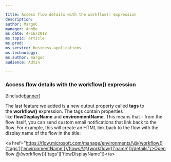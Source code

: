 ```yaml
---

title: Access flow details with the workflow() expression
description: 
author: MargoC
manager: AnnBe
ms.date: 4/16/2018
ms.topic: article
ms.prod: 
ms.service: business-applications
ms.technology: 
ms.author: margoc
audience: Admin

---
```

### Access flow details with the workflow() expression

[!include[banner](../../includes/banner.md)]




The last feature we added is a new output property called **tags** to
the **workflow()** expression. The tags contain properties
like **flowDisplayName** and **environmentName**. This means that - from the
flow itself, you can send custom email notifications that link back to the flow.
For example, this will create an HTML link back to the flow with the display
name of the flow in the title:

\<a
href="https://flow.microsoft.com/manage/environments/\@{workflow()['tags']['environmentName']}/flows/\@{workflow()['name']}/details"\>Open
flow \@{workflow()['tags']['flowDisplayName']}\</a\>
